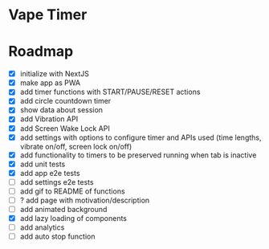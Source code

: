# Vape Timer

# Roadmap

- [x] initialize with NextJS
- [x] make app as PWA
- [x] add timer functions with START/PAUSE/RESET actions
- [x] add circle countdown timer
- [x] show data about session
- [x] add Vibration API
- [x] add Screen Wake Lock API
- [x] add settings with options to configure timer and APIs used (time lengths, vibrate on/off, screen lock on/off)
- [x] add functionality to timers to be preserved running when tab is inactive
- [x] add unit tests
- [x] add app e2e tests
- [ ] add settings e2e tests
- [ ] add gif to README of functions
- [ ] ? add page with motivation/description
- [ ] add animated background
- [x] add lazy loading of components
- [ ] add analytics
- [ ] add auto stop function 
